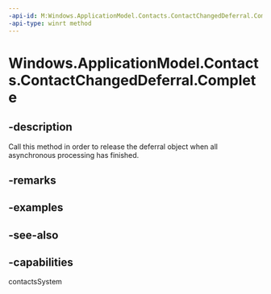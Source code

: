 ```yaml
---
-api-id: M:Windows.ApplicationModel.Contacts.ContactChangedDeferral.Complete
-api-type: winrt method
---
```


<!-- Method syntax
public void Complete()
-->

# Windows.ApplicationModel.Contacts.ContactChangedDeferral.Complete

## -description
Call this method in order to release the deferral object when all asynchronous processing has finished.

## -remarks

## -examples

## -see-also

## -capabilities
contactsSystem
